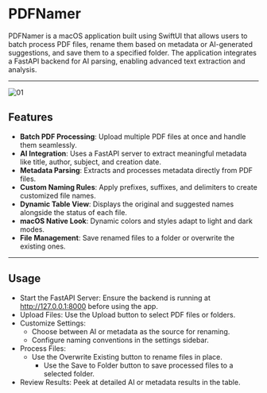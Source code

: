 # PDFNamer

PDFNamer is a macOS application built using SwiftUI that allows users to batch process PDF files, rename them based on metadata or AI-generated suggestions, and save them to a specified folder. The application integrates a FastAPI backend for AI parsing, enabling advanced text extraction and analysis.

---

![01](https://github.com/user-attachments/assets/afca1118-dc0a-416f-8f85-f8a1ca966e1f)

## Features

- **Batch PDF Processing**: Upload multiple PDF files at once and handle them seamlessly.
- **AI Integration**: Uses a FastAPI server to extract meaningful metadata like title, author, subject, and creation date.
- **Metadata Parsing**: Extracts and processes metadata directly from PDF files.
- **Custom Naming Rules**: Apply prefixes, suffixes, and delimiters to create customized file names.
- **Dynamic Table View**: Displays the original and suggested names alongside the status of each file.
- **macOS Native Look**: Dynamic colors and styles adapt to light and dark modes.
- **File Management**: Save renamed files to a folder or overwrite the existing ones.

---

## Usage
- Start the FastAPI Server: Ensure the backend is running at http://127.0.0.1:8000 before using the app.
- Upload Files: Use the Upload button to select PDF files or folders.
- Customize Settings:
  - Choose between AI or metadata as the source for renaming.
  - Configure naming conventions in the settings sidebar.
- Process Files:
  - Use the Overwrite Existing button to rename files in place.
    - Use the Save to Folder button to save processed files to a selected folder.
- Review Results: Peek at detailed AI or metadata results in the table.
